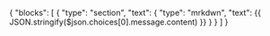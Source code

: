 {
  "blocks": [
    {
      "type": "section",
      "text": {
        "type": "mrkdwn",
        "text": {{ JSON.stringify($json.choices[0].message.content) }}
      }
    }
  ]
}
